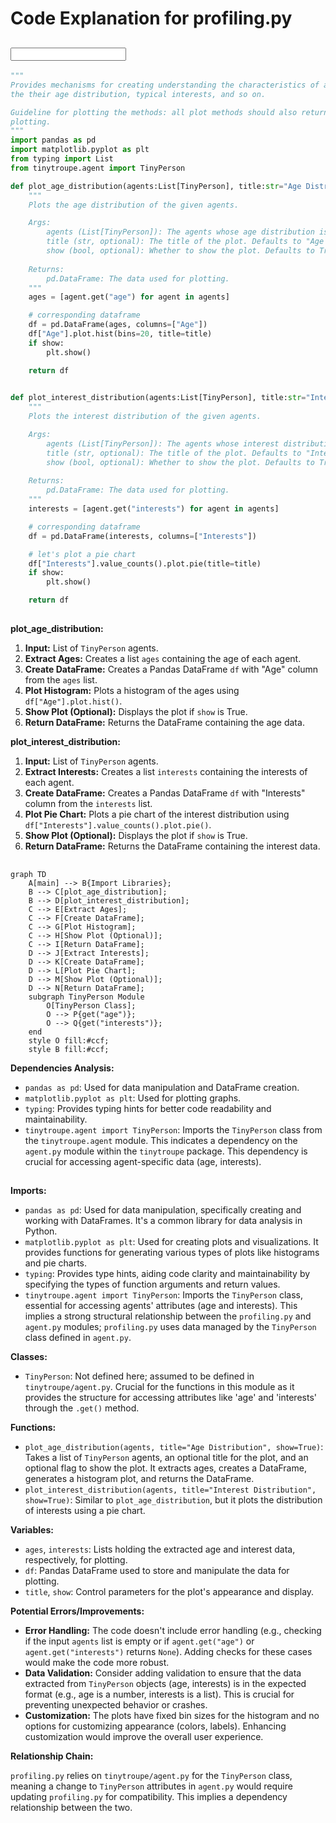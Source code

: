 # Code Explanation for profiling.py

## <input code>

```python
"""
Provides mechanisms for creating understanding the characteristics of agent populations, such as
the their age distribution, typical interests, and so on.

Guideline for plotting the methods: all plot methods should also return a Pandas dataframe with the data used for 
plotting.
"""
import pandas as pd
import matplotlib.pyplot as plt
from typing import List
from tinytroupe.agent import TinyPerson

def plot_age_distribution(agents:List[TinyPerson], title:str="Age Distribution", show:bool=True):
    """
    Plots the age distribution of the given agents.

    Args:
        agents (List[TinyPerson]): The agents whose age distribution is to be plotted.
        title (str, optional): The title of the plot. Defaults to "Age Distribution".
        show (bool, optional): Whether to show the plot. Defaults to True.
    
    Returns:
        pd.DataFrame: The data used for plotting.
    """
    ages = [agent.get("age") for agent in agents]

    # corresponding dataframe
    df = pd.DataFrame(ages, columns=["Age"])
    df["Age"].plot.hist(bins=20, title=title)
    if show:
        plt.show()

    return df
    

def plot_interest_distribution(agents:List[TinyPerson], title:str="Interest Distribution", show:bool=True):
    """
    Plots the interest distribution of the given agents.

    Args:
        agents (List[TinyPerson]): The agents whose interest distribution is to be plotted.
        title (str, optional): The title of the plot. Defaults to "Interest Distribution".
        show (bool, optional): Whether to show the plot. Defaults to True.
    
    Returns:
        pd.DataFrame: The data used for plotting.
    """
    interests = [agent.get("interests") for agent in agents]

    # corresponding dataframe
    df = pd.DataFrame(interests, columns=["Interests"])

    # let's plot a pie chart
    df["Interests"].value_counts().plot.pie(title=title)
    if show:
        plt.show()

    return df
```

## <algorithm>

**plot_age_distribution:**

1. **Input:** List of `TinyPerson` agents.
2. **Extract Ages:** Creates a list `ages` containing the age of each agent.
3. **Create DataFrame:** Creates a Pandas DataFrame `df` with "Age" column from the `ages` list.
4. **Plot Histogram:** Plots a histogram of the ages using `df["Age"].plot.hist()`.
5. **Show Plot (Optional):** Displays the plot if `show` is True.
6. **Return DataFrame:** Returns the DataFrame containing the age data.


**plot_interest_distribution:**

1. **Input:** List of `TinyPerson` agents.
2. **Extract Interests:** Creates a list `interests` containing the interests of each agent.
3. **Create DataFrame:** Creates a Pandas DataFrame `df` with "Interests" column from the `interests` list.
4. **Plot Pie Chart:** Plots a pie chart of the interest distribution using `df["Interests"].value_counts().plot.pie()`.
5. **Show Plot (Optional):** Displays the plot if `show` is True.
6. **Return DataFrame:** Returns the DataFrame containing the interest data.


## <mermaid>

```mermaid
graph TD
    A[main] --> B{Import Libraries};
    B --> C[plot_age_distribution];
    B --> D[plot_interest_distribution];
    C --> E[Extract Ages];
    C --> F[Create DataFrame];
    C --> G[Plot Histogram];
    C --> H[Show Plot (Optional)];
    C --> I[Return DataFrame];
    D --> J[Extract Interests];
    D --> K[Create DataFrame];
    D --> L[Plot Pie Chart];
    D --> M[Show Plot (Optional)];
    D --> N[Return DataFrame];
    subgraph TinyPerson Module
        O[TinyPerson Class];
        O --> P{get("age")};
        O --> Q{get("interests")};
    end
    style O fill:#ccf;
    style B fill:#ccf;

```

**Dependencies Analysis:**

* `pandas as pd`: Used for data manipulation and DataFrame creation.
* `matplotlib.pyplot as plt`: Used for plotting graphs.
* `typing`: Provides typing hints for better code readability and maintainability.
* `tinytroupe.agent import TinyPerson`: Imports the `TinyPerson` class from the `tinytroupe.agent` module. This indicates a dependency on the `agent.py` module within the `tinytroupe` package.  This dependency is crucial for accessing agent-specific data (age, interests).


## <explanation>

**Imports:**

* `pandas as pd`: Used for data manipulation, specifically creating and working with DataFrames. It's a common library for data analysis in Python.
* `matplotlib.pyplot as plt`: Used for creating plots and visualizations.  It provides functions for generating various types of plots like histograms and pie charts.
* `typing`: Provides type hints, aiding code clarity and maintainability by specifying the types of function arguments and return values.
* `tinytroupe.agent import TinyPerson`: Imports the `TinyPerson` class, essential for accessing agents' attributes (age and interests).  This implies a strong structural relationship between the `profiling.py` and `agent.py` modules; `profiling.py` uses data managed by the `TinyPerson` class defined in `agent.py`.

**Classes:**

* `TinyPerson`: Not defined here; assumed to be defined in `tinytroupe/agent.py`.  Crucial for the functions in this module as it provides the structure for accessing attributes like 'age' and 'interests' through the `.get()` method.

**Functions:**

* `plot_age_distribution(agents, title="Age Distribution", show=True)`: Takes a list of `TinyPerson` agents, an optional title for the plot, and an optional flag to show the plot.  It extracts ages, creates a DataFrame, generates a histogram plot, and returns the DataFrame.
* `plot_interest_distribution(agents, title="Interest Distribution", show=True)`: Similar to `plot_age_distribution`, but it plots the distribution of interests using a pie chart.


**Variables:**

* `ages`, `interests`: Lists holding the extracted age and interest data, respectively, for plotting.
* `df`: Pandas DataFrame used to store and manipulate the data for plotting.
* `title`, `show`:  Control parameters for the plot's appearance and display.

**Potential Errors/Improvements:**

* **Error Handling:** The code doesn't include error handling (e.g., checking if the input `agents` list is empty or if `agent.get("age")` or `agent.get("interests")` returns `None`). Adding checks for these cases would make the code more robust.
* **Data Validation:**  Consider adding validation to ensure that the data extracted from `TinyPerson` objects (age, interests) is in the expected format (e.g., age is a number, interests is a list).  This is crucial for preventing unexpected behavior or crashes.
* **Customization:** The plots have fixed bin sizes for the histogram and no options for customizing appearance (colors, labels). Enhancing customization would improve the overall user experience.

**Relationship Chain:**

`profiling.py` relies on `tinytroupe/agent.py` for the `TinyPerson` class, meaning a change to `TinyPerson` attributes in `agent.py` would require updating `profiling.py` for compatibility.  This implies a dependency relationship between the two.
```